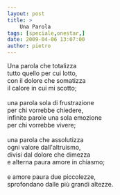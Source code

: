 ```yaml
---
layout: post
title: >
    Una Parola
tags: [speciale,onestar,]
date: 2009-04-06 13:07:00
author: pietro
---
```

Una parola che totalizza<br/>tutto quello per cui lotto,<br/>con il dolore che somatizza<br/>il calore in cui mi scotto;<br/><br/>una parola sola di frustrazione<br/>per chi vorrebbe chiedere,<br/>infinite parole una sola emozione<br/>per chi vorrebbe vivere;<br/><br/>una parola che assolutizza<br/>ogni valore dall'altruismo,<br/>divisi dal dolore che dimezza<br/>e alterna paura amore in chiasmo;<br/><br/>e amore paura due piccolezze,<br/>sprofondano dalle più grandi altezze.
